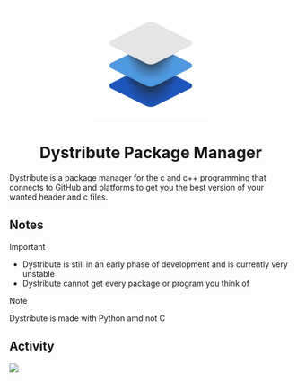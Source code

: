 <p align="center">
  <img src="./assets/logo.png" height="200">
  <h1 align="center">Dystribute Package Manager</h1>
</p>
Dystribute is a package manager for the c and c++ programming that connects to GitHub and platforms to get you the best version of your wanted header and c files.

## Notes

> [!IMPORTANT]
> - Dystribute is still in an early phase of development and is currently very unstable </br>
> - Dystribute cannot get every package or program you think of

> [!NOTE]
> Dystribute is made with Python amd not C

## Activity
<img src="https://repobeats.axiom.co/api/embed/ce40cb71849b41715ef4932f62d4d77bdac2b77c.svg" width="1000">
